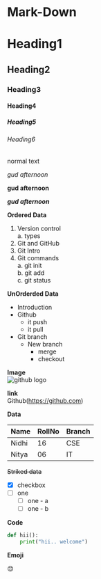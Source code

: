 # Mark-Down

# Heading1

## Heading2

### Heading3

#### Heading4

##### Heading5

###### Heading6

normal text

*gud afternoon*

**gud afternoon**

***gud afternoon***

**Ordered Data**
1. Version control   
   a. types
2. Git and GitHub
3. Git Intro
4. Git commands  
   a. git init  
   b. git add   
   c. git status    

**UnOrderded Data**
- Introduction
- Github  
   - it push
   - it pull
- Git branch
  - New branch
    - merge
    - checkout

**Image**  
![github logo](https://miro.medium.com/max/719/1*WaaXnUvhvrswhBJSw4YTuQ.png) 

**link**  
Github(https://github.com) 

**Data**

|Name|RollNo|Branch|
|----|------|------|
|Nidhi|16|CSE|
|Nitya|06|IT|

~~Striked data~~

- [x] checkbox
- [ ] one  
   - [ ] one - a  
   - [ ] one - b  
   
**Code**

```python
def hii():
    print("hii.. welcome")
```

**Emoji**

:blush:


